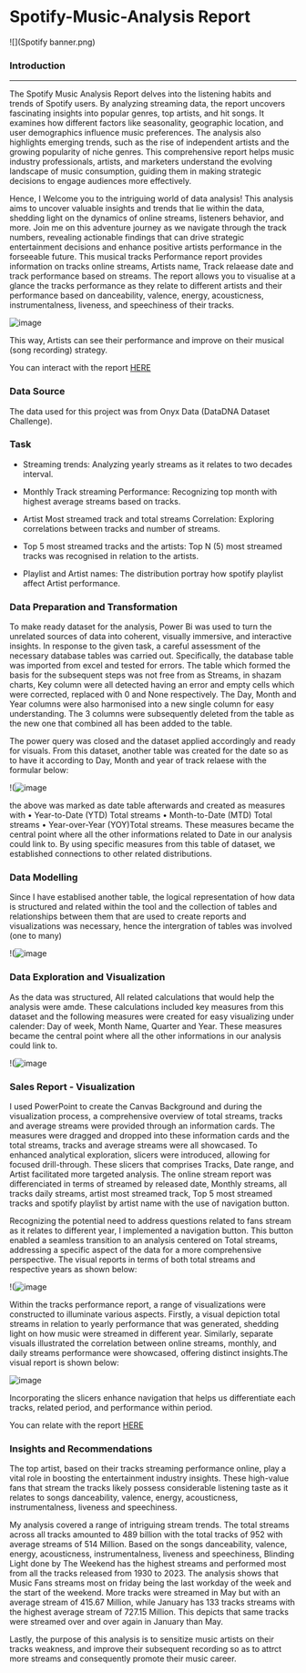 # Spotify-Music-Analysis Report


![](Spotify banner.png)
### Introduction
---

The Spotify Music Analysis Report delves into the listening habits and trends of Spotify users. By analyzing streaming data, the report uncovers fascinating insights into popular genres, top artists, and hit songs. It examines how different factors like seasonality, geographic location, and user demographics influence music preferences. The analysis also highlights emerging trends, such as the rise of independent artists and the growing popularity of niche genres. This comprehensive report helps music industry professionals, artists, and marketers understand the evolving landscape of music consumption, guiding them in making strategic decisions to engage audiences more effectively.

Hence, I Welcome you to the intriguing world of data analysis! This analysis aims to uncover valuable insights and trends that lie within the data, shedding light on the dynamics of online streams, 
listeners behavior, and more. Join me on this adventure journey as we navigate through the track numbers, revealing actionable findings that can drive strategic entertainment decisions and enhance positive artists performance in the forseeable future. 
This musical tracks Performance report provides information on tracks online streams, Artists name, Track relaease date and track performance based on streams. The report allows you to visualise at a glance the tracks performance as they relate to different artists and their performance based on danceability,	valence, energy,	acousticness,	instrumentalness, liveness, and speechiness of their tracks.



![image](https://github.com/Temytopeariyo/Spotify-Music-Analysis/assets/81833143/17ab73f3-21b9-4770-aba4-1ee30d9aabef)


This way, Artists can see their performance and improve on their musical (song recording) strategy.


You can interact with the report [HERE]()


### Data Source
The data used for this project was from Onyx Data (DataDNA Dataset Challenge).

### Task
* Streaming trends: Analyzing yearly streams as it relates to two decades interval.

* Monthly Track streaming Performance: Recognizing top month with highest average streams based on tracks. 

* Artist Most streamed track and total streams Correlation: Exploring correlations between tracks and number of streams.

* Top 5 most streamed tracks and the artists: Top N (5) most streamed tracks was recognised in relation to the artists.

* Playlist and Artist names: The distribution portray how spotify playlist affect Artist performance.

### Data Preparation and Transformation
To make ready dataset for the analysis, Power Bi was used to turn the unrelated sources of data into coherent, visually immersive, and interactive insights. In response to the given task, a careful assessment of the necessary database tables was carried out. Specifically, the database table was imported from excel and tested for errors. The table which formed the basis for the subsequent steps was not free from as Streams, in shazam charts, Key column  were all detected having an error and empty cells which were corrected, replaced with 0 and None respectively. The Day, Month and Year columns were also harmonised into a new single column for easy understanding. The 3 columns were subsequently deleted from the table as the new one that combined all has been added to the table. 

The power query was closed and the dataset applied accordingly and ready for visuals. From this dataset, another table was created for the date so as to have it according to Day, Month and year of track relaese with the formular below:


!(![image](https://github.com/Temytopeariyo/Spotify-Music-Analysis/assets/81833143/ba0e30f8-70fb-4623-8c19-bcab0f926ebd)

the above was marked as date table afterwards and created as measures with 
• Year-to-Date (YTD) Total streams
• Month-to-Date (MTD) Total streams
• Year-over-Year (YOY)Total streams. 
These measures became the central point where all the other informations related to Date in our analysis could link to. By using specific measures from this table of dataset, we established connections to other related distributions. 

### Data Modelling
Since I have establised another table, the logical representation of how data is structured and related within the tool and the collection of tables and relationships between them that are used to create reports and visualizations was necessary, hence the intergration of tables was involved (one to many)


!(![image](https://github.com/Temytopeariyo/Spotify-Music-Analysis/assets/81833143/55a3d484-dd97-46f6-987d-db12fe15acda)


### Data Exploration and Visualization
As the data was structured, All related calculations that would help the analysis were amde. These calculations included key measures from this dataset and the following measures were created for easy visualizing under calender: Day of week, Month Name, Quarter and Year. These measures became the central point where all the other informations in our analysis could link to. 


!(![image](https://github.com/Temytopeariyo/Spotify-Music-Analysis/assets/81833143/62b35309-21fc-4b96-813b-46a0ec9e9b9e)


### Sales Report - Visualization
I used PowerPoint to create the Canvas Background and during the visualization process, a comprehensive overview of total streams, tracks and average streams were provided through an information cards. The measures were dragged and dropped into these information cards and the total streams, tracks and average streams were all showcased. To enhanced analytical exploration, slicers were introduced, allowing for focused drill-through. These slicers that comprises Tracks, Date range, and Artist facilitated more targeted analysis. The online stream report was differenciated in terms of streamed by released date, Monthly streams, all tracks daily streams, artist most streamed track, Top 5 most streamed tracks and spotify playlist by artist name with the use of navigation button.


Recognizing the potential need to address questions related to fans stream as it relates to different year, I implemented a navigation button. This button enabled a seamless transition to an analysis centered on Total streams, addressing a specific aspect of the data for a more comprehensive perspective. The visual reports in terms of both total streams and respective years as shown below:

!(![image](https://github.com/Temytopeariyo/Spotify-Music-Analysis/assets/81833143/dd7456b9-8cc6-4b3a-a5f8-0a00d760f8bf)

Within the tracks performance report, a range of visualizations were constructed to illuminate various aspects. Firstly, a visual depiction total streams in relation to yearly performance that was generated, shedding light on how music were streamed in different year. Similarly, separate visuals illustrated the correlation between online streams, monthly, and daily streams performance were showcased, offering distinct insights.The visual report is shown below:

![image](https://github.com/Temytopeariyo/Spotify-Music-Analysis/assets/81833143/15e834ce-e687-4a81-be54-cacaeae9f9f1)

Incorporating the slicers enhance navigation that helps us differentiate each tracks, related period, and performance within period. 

You can relate with the report [HERE]()

### Insights and Recommendations
The top artist, based on their tracks streaming performance online, play a vital role in boosting the entertainment industry insights. These high-value fans that stream the tracks likely possess considerable listening taste as it relates to songs danceability, valence, energy,	acousticness,	instrumentalness,	liveness and speechiness.

My analysis covered a range of intriguing stream trends. The total streams across all tracks amounted to 489 billion with the total tracks of 952 with average streams of 514 Million. Based on the songs danceability, valence, energy,	acousticness,	instrumentalness,	liveness and speechiness, Blinding Light done by The Weekend has the highest streams and performed most from all the tracks released from 1930 to 2023. The analysis shows that Music Fans streams most on friday being the last workday of the week and the start of the weekend. More tracks were streamed in May but with an average stream of 415.67 Million, while January has 133 tracks streams with the highest average stream of 727.15 Million. This depicts that same tracks were streamed over and over again in January than May.

Lastly, the purpose of this analysis is to sensitize music artists on their tracks weakness, and improve their subsequent recording so as to attrct more streams and consequently promote their music career.

